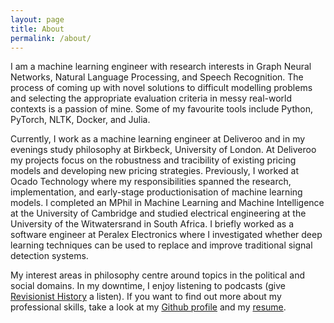```yaml
---
layout: page
title: About
permalink: /about/
---
```


I am a machine learning engineer with research interests in Graph Neural Networks, Natural Language Processing, and Speech Recognition. The process of coming up with novel solutions to difficult modelling problems and selecting the appropriate evaluation criteria in messy real-world contexts is a passion of mine. Some of my favourite tools include Python, PyTorch, NLTK, Docker, and Julia.

Currently, I work as a machine learning engineer at Deliveroo and in my evenings study philosophy at Birkbeck, University of London. At Deliveroo my projects focus on the robustness and tracibility of existing pricing models and developing new pricing strategies. Previously, I worked at Ocado Technology where my responsibilities spanned the research, implementation, and early-stage productionisation of machine learning models. I completed an MPhil in Machine Learning and Machine Intelligence at the University of Cambridge and studied electrical engineering at the University of the Witwatersrand in South Africa. I briefly worked as a software engineer at Peralex Electronics where I investigated whether deep learning techniques can be used to replace and improve traditional signal detection systems.

My interest areas in philosophy centre around topics in the political and social domains. In my downtime, I enjoy listening to podcasts (give [Revisionist History](http://revisionisthistory.com/) a listen). If you want to find out more about my professional skills, take a look at my [Github profile](https://github.com/alecokas) and my [resume](/PDFs/resume/A-Kastanos-CV.pdf). 
